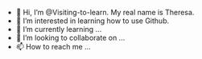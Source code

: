 - 👋 Hi, I’m @Visiting-to-learn. My real name is Theresa.
- 👀 I’m interested in learning how to use Github.
- 🌱 I’m currently learning ...
- 💞️ I’m looking to collaborate on ...
- 📫 How to reach me ...

<!---
Visiting-to-learn/Visiting-to-learn is a ✨ special ✨ repository because its `README.md` (this file) appears on your GitHub profile.
You can click the Preview link to take a look at your changes.
--->
